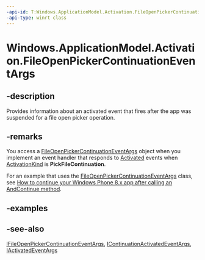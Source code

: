 ```yaml
---
-api-id: T:Windows.ApplicationModel.Activation.FileOpenPickerContinuationEventArgs
-api-type: winrt class
---
```


<!-- Class syntax.
public class FileOpenPickerContinuationEventArgs : Windows.ApplicationModel.Activation.IActivatedEventArgs, Windows.ApplicationModel.Activation.IActivatedEventArgsWithUser, Windows.ApplicationModel.Activation.IContinuationActivatedEventArgs, Windows.ApplicationModel.Activation.IFileOpenPickerContinuationEventArgs
-->

# Windows.ApplicationModel.Activation.FileOpenPickerContinuationEventArgs

## -description
Provides information about an activated event that fires after the app was suspended for a file open picker operation.

## -remarks
You access a [FileOpenPickerContinuationEventArgs](fileopenpickercontinuationeventargs.md) object when you implement an event handler that responds to [Activated](../windows.applicationmodel.core/coreapplicationview_activated.md) events when [ActivationKind](activationkind.md) is **PickFileContinuation**.

For an example that uses the [FileOpenPickerContinuationEventArgs](fileopenpickercontinuationeventargs.md) class, see [How to continue your Windows Phone 8.x app after calling an AndContinue method](http://msdn.microsoft.com/library/3398d631-ff80-4336-be45-8ee3ea96fbdb).

## -examples

## -see-also
[IFileOpenPickerContinuationEventArgs](ifileopenpickercontinuationeventargs.md), [IContinuationActivatedEventArgs](icontinuationactivatedeventargs.md), [IActivatedEventArgs](iactivatedeventargs.md)